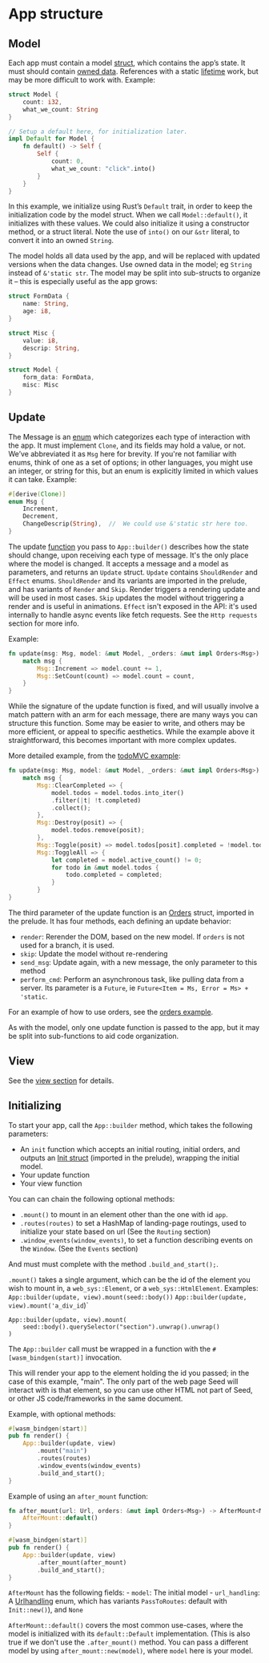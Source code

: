 # App structure

## Model
Each app must contain a model [struct]( https://doc.rust-lang.org/book/ch05-00-structs.html), 
which contains the app’s state. It must should contain 
[owned data](https://doc.rust-lang.org/book/ch04-00-understanding-ownership.html). References
with a static [lifetime](https://doc.rust-lang.org/book/ch10-03-lifetime-syntax.html) work,
but may be more difficult to work with. Example:

```rust
struct Model {
    count: i32,
    what_we_count: String
}

// Setup a default here, for initialization later.
impl Default for Model {
    fn default() -> Self {
        Self {
            count: 0,
            what_we_count: "click".into()
        }
    }
}
```
 
In this example, we initialize using Rust’s `Default` trait, in order to keep the initialization code by the
 model struct. When we call `Model::default()`, it initializes with these values. We could 
 also initialize it using a constructor method, or a struct literal. Note the use of `into()` 
 on our `&str` literal, to convert it into an owned `String`.
 
The model holds all data used by the app, and will be replaced with updated versions when the data changes.
Use owned data in the model; eg `String` instead of `&'static str`. The model may be split into sub-structs to organize it – 
this is especially useful as the app grows:
 
```rust
struct FormData {
    name: String,
    age: i8,
}

struct Misc {
    value: i8,
    descrip: String,
}

struct Model {
    form_data: FormData,
    misc: Misc
}
```

## Update
The Message is an [enum]( https://doc.rust-lang.org/book/ch06-00-enums.html) which 
categorizes each type of interaction with the app. It must implement `Clone`, and its 
fields may hold a value, or not.
We’ve abbreviated it as `Msg` here for brevity. If you're not familiar with enums,
think of one as a set of options; in other languages, you might use an integer, or string 
for this, but an enum is explicitly limited in which values it can take. Example:

```rust
#[derive(Clone)]
enum Msg {
    Increment,
    Decrement,
    ChangeDescrip(String),  //  We could use &'static str here too.
}
```
 
The update [function]( https://doc.rust-lang.org/book/ch03-03-how-functions-work.html) 
you pass to `App::builder()` describes how the state should change, upon
receiving each type of message. It's the only place where the model is changed. It accepts a message 
and a model as parameters, and returns an `Update` struct. `Update` contains `ShouldRender` and `Effect`
enums. `ShouldRender` and its variants are imported in the prelude, 
and has variants of 
`Render` and `Skip`. Render triggers a rendering update and will be used in 
most cases. `Skip` updates the model without triggering a render and is useful in animations.
`Effect` isn't exposed in the API: it's used internally to handle async events like
fetch requests. See the `Http requests` section for more info.

Example:
```rust
fn update(msg: Msg, model: &mut Model, _orders: &mut impl Orders<Msg>) {
    match msg {
        Msg::Increment => model.count += 1,
        Msg::SetCount(count) => model.count = count,
    }
}
```

While the signature of the update function is fixed, and will usually involve a 
match pattern with an arm for each message, there
are many ways you can structure this function. Some may be easier to write, and others may 
be more efficient, or appeal to specific aesthetics. While the example above
it straightforward, this becomes important with more complex updates.

More detailed example, from the 
[todoMVC example](https://github.com/seed-rs/seed/tree/master/examples/todomvc):
```rust
fn update(msg: Msg, model: &mut Model, _orders: &mut impl Orders<Msg>) {
    match msg {
        Msg::ClearCompleted => {
            model.todos = model.todos.into_iter()
            .filter(|t| !t.completed)
            .collect();
        },
        Msg::Destroy(posit) => {
            model.todos.remove(posit);
        },
        Msg::Toggle(posit) => model.todos[posit].completed = !model.todos[posit].completed,
        Msg::ToggleAll => {
            let completed = model.active_count() != 0;
            for todo in &mut model.todos {
                todo.completed = completed;
            }
        }
}
```

The third parameter of the update function is an 
[Orders](https://docs.rs/seed/0.3.4/seed/prelude/struct.Orders.html)
 struct, imported in the prelude.
It has four methods, each defining an update behavior:

- `render`: Rerender the DOM, based on the new model. If `orders` is not used for a branch, it
is used.
- `skip`: Update the model without re-rendering
- `send_msg`: Update again, with a new message, the only parameter to this method
- `perform_cmd`: Perform an asynchronous task, like pulling data from a server. Its parameter
is a `Future`, ie `Future<Item = Ms, Error = Ms> + 'static`.

For an example of how to use orders, see the 
[orders example](https://github.com/seed-rs/seed/blob/master/examples/orders/src/lib.rs).

As with the model, only one update function is passed to the app, but it may be split into 
sub-functions to aid code organization.


## View
See the [view section](https://seed-rs.org/guide/view) for details.


## Initializing
To start your app, call the `App::builder` method, which takes the following parameters:

- An `init` function which accepts an initial routing, initial orders, and outputs 
an [Init struct](https://docs.rs/seed/0.4.1/seed/struct.Init.html) (imported in the prelude),
 wrapping the initial model.
- Your update function
- Your view function

You can can chain the following optional methods:

- `.mount()` to mount in an element other than the one with id `app`.
- `.routes(routes)` to set a HashMap of landing-page routings, used to initialize your 
state based on url (See the `Routing` section)
- `.window_events(window_events)`, to set a function describing events on the `Window`. (See the `Events` section)

And must must complete with the method `.build_and_start();`.

`.mount()` takes a single argument, which can be the id of the element you wish to mount in,
a `web_sys::Element`, or a `web_sys::HtmlElement`. Examples:
`App::builder(update, view).mount(seed::body())`
`App::builder(update, view).mount('a_div_id`)`

```
App::builder(update, view).mount(
    seed::body().querySelector("section").unwrap().unwrap()
)
```

The `App::builder` call must be wrapped in a function with the `#[wasm_bindgen(start)]` invocation.

This will render your app to the element holding the id you passed; in the case of this example,
"main". The only part of the web page Seed will interact with is that element, so you can
use other HTML not part of Seed, or other JS code/frameworks in the same document.

Example, with optional methods:
```rust
#[wasm_bindgen(start)]
pub fn render() {
    App::builder(update, view)
        .mount("main")
        .routes(routes)
        .window_events(window_events)
        .build_and_start();
}
```

Example of using an `after_mount` function:
```rust
fn after_mount(url: Url, orders: &mut impl Orders<Msg>) -> AfterMount<Model> {
    AfterMount::default()
}

#[wasm_bindgen(start)]
pub fn render() {
    App::builder(update, view)
        .after_mount(after_mount)
        .build_and_start();
}
```

`AfterMount` has the following fields:
    - `model`: The initial model
    - `url_handling`: A [Urlhandling](https://docs.rs/seed/0.4.1/seed/enum.UrlHandling.html)  enum, which has 
    variants `PassToRoutes`: default with `Init::new()`),
    and `None`


`AfterMount::default()` covers the most common use-cases, where the model is initialized with its 
 `default::Default` implementation. (This is also true if we don't use the `.after_mount()` method.
 You can pass a different model by using `after_mount::new(model)`, where `model` here is your model.
